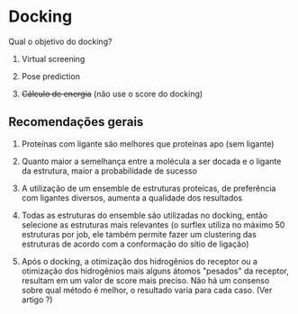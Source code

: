 # Docking

Qual o objetivo do docking?

1. Virtual screening

2. Pose prediction

3. ~~Cálculo de energia~~ (não use o score do docking)

## Recomendações gerais

1. Proteínas com ligante são melhores que proteínas apo (sem ligante)

2. Quanto maior a semelhança entre a molécula a ser docada e o ligante da estrutura, maior a probabilidade de sucesso

3. A utilização de um ensemble de estruturas proteícas, de preferência com ligantes diversos, aumenta a qualidade dos resultados

4. Todas as estruturas do ensemble são utilizadas no docking, então selecione as estruturas mais relevantes (o surflex utiliza no máximo 50 estruturas por job, ele também permite fazer um clustering das estruturas de acordo com a conformação do sítio de ligação)

5. Após o docking, a otimização dos hidrogênios do receptor ou a otimização dos hidrogênios mais alguns átomos "pesados" da receptor, resultam em um valor de score mais preciso. Não há um consenso sobre qual método é melhor, o resultado varia para cada caso. (Ver artigo ?)
